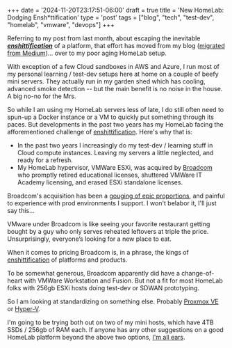+++
date = '2024-11-20T23:17:51-06:00'
draft = true
title = 'New HomeLab: Dodging Ensh*ttification'
type = 'post'
tags = ["blog", "tech", "test-dev", "homelab", "vmware", "devops"]
+++

Referring to my post from last month, about escaping the inevitable <i><b><a href="https://en.wikipedia.org/wiki/Enshittification">enshittification</a></b></i> of a platform, that effort has moved from my blog (<a href="http://julianwest.me/Blog/hugo-crash-course/">migrated from Medium</a>)... over to my poor aging HomeLab setup.<br />

With exception of a few Cloud sandboxes in AWS and Azure, I run most of my personal learning / test-dev setups here at home on a couple of beefy mini servers.  They actually run in my garden shed which has cooling, advanced smoke detection -- but the main benefit is no noise in the house. A big no-no for the Mrs. <br />

So while I am using my HomeLab servers less of late, I do still often need to spun-up a Docker instance or a VM to quickly put something through its paces.  But developments in the past two years has my HomeLab facing the afforementioned challenge of <a href="https://en.wikipedia.org/wiki/Enshittification">enshittification</a>.  Here's why that is: <br />

- In the past two years I increasingly do my test-dev / learning stuff in Cloud compute instances. Leaving my servers a little neglected, and ready for a refresh.
- My HomeLab hypervisor, VMWare ESXi, was acquired by <a href="https://www.glassdoor.com/Reviews/Employee-Review-Broadcom-E6926-RVW75069965.htm">Broadcom</a> who promptly retired educational licenses, shuttered VMWare IT Academy licensing, and erased ESXi standalone licenses.

Broadcom's acquisition has been a <a href="https://www.itbrew.com/stories/2024/04/03/broadcom-ceo-admits-vmware-takeover-has-resulted-in-some-unease-among-our-customers">gouging of epic proportions</a>, and painful to experience with prod environments I support. I won't belabor it, I'll just say this... <br />

VMware under Broadcom is like seeing your favorite restaurant getting bought by a guy who only serves reheated leftovers at triple the price.  Unsurprisingly, everyone’s looking for a new place to eat. <br />


When it comes to pricing Broadcom is, in a phrase, the kings of <a href="https://en.wikipedia.org/wiki/Enshittification">enshittification</a> of platforms and products. <br />

To be somewhat generous, Broadcom apparently did have a change-of-heart with VMWare Workstation and Fusion.  But not a fit for most HomeLab folks with 256gb ESXi hosts doing test-dev or SDWAN prototyping. <br />

So I am looking at standardizing on something else.  Probably <a href="https://www.proxmox.com/en/proxmox-virtual-environment/overview">Proxmox VE</a> or <a href="https://learn.microsoft.com/en-us/virtualization/hyper-v-on-windows/about/">Hyper-V</a>. <br />

I'm going to be trying both out on two of my mini hosts, which have 4TB SSDs / 256gb of RAM each. If anyone has any other suggestions on a good HomeLab platform beyond the above two options, <a href="http://julianwest.me/Blog/contact/contacting/">I'm all ears</a>. 